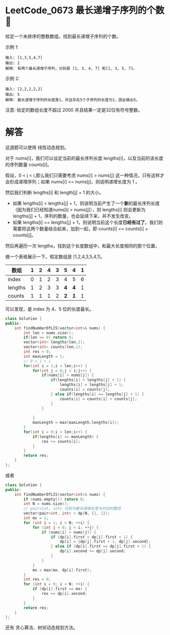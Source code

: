 # LeetCode_0673 最长递增子序列的个数 🚧

给定一个未排序的整数数组，找到最长递增子序列的个数。

示例 1:
```
输入: [1,3,5,4,7]
输出: 2
解释: 有两个最长递增子序列，分别是 [1, 3, 4, 7] 和[1, 3, 5, 7]。
```
示例 2:
```
输入: [2,2,2,2,2]
输出: 5
解释: 最长递增子序列的长度是1，并且存在5个子序列的长度为1，因此输出5。
```
注意: 给定的数组长度不超过 2000 并且结果一定是32位有符号整数。


# 解答

这道题可以使用 线性动态规划。

对于 nums[i]，我们可以设定当前的最长序列长度 lengths[i]，以及当前的该长度的序列数量 counts[i]。

假设，0 < j < i,那么我们只需要考虑 nums[i] > nums[j] 这一种情况，只有这样才会形成递增序列；如果 nums[i] <= nums[j]，则说明递增长度为 1 。

然后我们判断 lengths[i] 和 length[j] + 1 的大小。
* 如果 lengths[i] < lengths[j] + 1，则说明当前产生了一个**新**的最长序列长度（因为我们已经知道nums[i] > nums[j]），则 lengths[i] 则会更新为 lengths[j] + 1，序列的数量，也会延续下来，并不发生改变。
* 如果 lengths[i] == lengths[j] + 1，则说明当前这个长度**已经有过了**。我们则需要将这两个数量结合起来，加到一起，即 counts[i] == counts[i] + counts[j]。

然后再遍历一次 lengths，找到这个长度数组中，和最大长度相同的那个位置，

做一个表格展示一下。假定数组是 [1,2,4,3,5,4,1]。


| 数组  | 1  | 2  | 4  |  3 |  5 | 4  |  1 |
|---|---|---|---|---|---|---|---|
| index  | 0  | 1  | 2  | 3  | 4  | 5  | 6  |
| lengths  | 1  | 2  | 3  | 3  |  **4** |  **4** |  1 |
| counts  | 1  |  1 |  1 | 2  |  **2** |  **1** |  1 |

可以发现，是 index 为 4、5 位的长度最长。



```C++
class Solution {
public:
    int findNumberOfLIS(vector<int>& nums) {
        int len = nums.size();
        if(len == 0) return 0;
        vector<int> lengths(len,1);
        vector<int> counts(len,1);
        int res = 0;
        int maxLength = 1; 
        // 0 < j < i
        for(int i = 1;i < len;i++) {
            for(int j = 0;j < i;j++) {
                if(nums[i] > nums[j]) {
                    if(lengths[i] < lengths[j] + 1) {
                        lengths[i] = lengths[j] + 1;
                        counts[i] = counts[j];
                    } else if(lengths[i] == lengths[j] + 1) {
                        counts[i] = counts[i] + counts[j];
                    }
                }
            
            }
            maxLength = max(maxLength,lengths[i]);
        }
        for(int i = 0;i < len;i++) {
            if(lengths[i] == maxLength) {
                res += counts[i];
            }
        }
        return res;
    }
};
```

或者
```C++
class Solution {
public:
    int findNumberOfLIS(vector<int>& nums) {
        if (nums.empty()) return 0;
        int N = nums.size();
        // pair<int, int> 分别为最长递增长度与对应的数目
        vector<pair<int, int> > dp(N, {1, 1});
        int mx = 1;
        for (int i = 1; i < N; ++i) {
            for (int j = 0; j < i; ++j) {
                if (nums[i] > nums[j]) {
                    if (dp[i].first < dp[j].first + 1) {
                        dp[i] = {dp[j].first + 1, dp[j].second};
                    } else if (dp[i].first == dp[j].first + 1) {
                        dp[i].second += dp[j].second;
                    }
                }
            }
            mx = max(mx, dp[i].first);
        }
        int res = 0;
        for (int i = 0; i < N; ++i) {
            if (dp[i].first == mx) {
                res += dp[i].second;
            }
        }
        return res;
    }
};

```



还有 贪心算法、树状动态规划方法。


